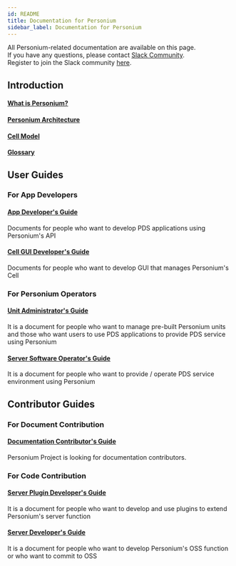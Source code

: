 ```yaml
---
id: README
title: Documentation for Personium
sidebar_label: Documentation for Personium
---
```


All Personium-related documentation are available on this page.  
If you have any questions, please contact [Slack Community](https://personium-io.slack.com/).  
Register to join the Slack community [here](https://bit.ly/Join_Personium_Slack).  

## Introduction  
#### [What is Personium?](./overview/001_Introduction.md)
#### [Personium Architecture](./user_guide/001_Personium_Architecture.md)
#### [Cell Model](./user_guide/005_Model_construction.md)
#### [Glossary](./user_guide/008_Glossary.md)


## User Guides  
### For App Developers  
#### [App Developer's Guide](./app-developer/)  
Documents for people who want to develop PDS applications using Personium's API

#### [Cell GUI Developer's Guide](./cell-gui-developer/)  
Documents for people who want to develop GUI that manages Personium's Cell


### For Personium Operators  

#### [Unit Administrator's Guide](./unit-administrator/)  
It is a document for people who want to manage pre-built Personium units and those who want users to use PDS applications to provide PDS service using Personium

#### [Server Software Operator's Guide](./server-operator/)  
It is a document for people who want to provide / operate PDS service environment using Personium



## Contributor Guides  
### For Document Contribution  

#### [Documentation Contributor's Guide](./document-writer/)  
Personium Project is looking for documentation contributors.

### For Code Contribution  

#### [Server Plugin Developer's Guide](./plugin-developer/)  
It is a document for people who want to develop and use plugins to extend Personium's server function
#### [Server Developer's Guide](./software-developer/)  
It is a document for people who want to develop Personium's OSS function or who want to commit to OSS
